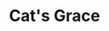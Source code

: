 ---
title: "Cat's Grace"

spell:
  schools:
    - name:        "Transmutation"
      subschools:  []
      descriptors: []
  classes:
    - name:  "Bard"
      abbr:  "Brd"
      level: 2
    - name:  "Druid"
      abbr:  "Drd"
      level: 2
    - name:  "Ranger"
      abbr:  "Rgr"
      level: 2
    - name:  "Sorcerer/Wizard"
      abbr:  "Sor/Wiz"
      level: 2
  components:         [V, S, M]
  castingTime:        "1 standard action"
  range:              "Touch"
  target:             "Creature touched"
  duration:           "1 min./level"
  savingThrow:        "Will negates (harmless)"
  spellResistance:    "Yes"
  materialComponents: ["A pinch of cat fur."]
  description:        |
    The transmuted creature becomes more graceful, agile, and coordinated. The spell grants a +4 enhancement bonus to Dexterity, adding the usual benefits to AC, Reflex saves, and other uses of the Dexterity modifier.
---